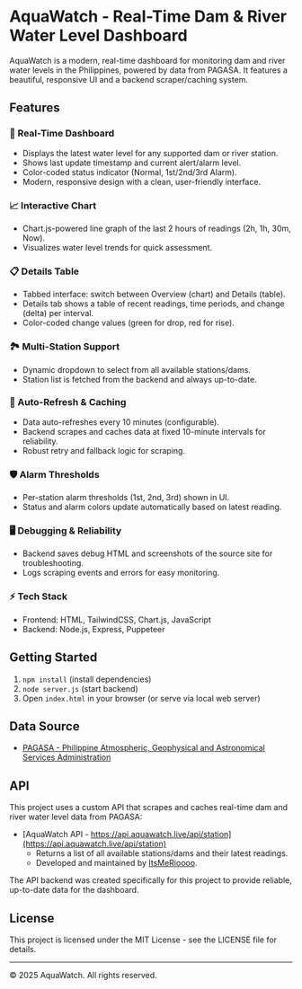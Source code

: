# AquaWatch - Real-Time Dam & River Water Level Dashboard

AquaWatch is a modern, real-time dashboard for monitoring dam and river water levels in the Philippines, powered by data from PAGASA. It features a beautiful, responsive UI and a backend scraper/caching system.

## Features

### 🌊 Real-Time Dashboard
- Displays the latest water level for any supported dam or river station.
- Shows last update timestamp and current alert/alarm level.
- Color-coded status indicator (Normal, 1st/2nd/3rd Alarm).
- Modern, responsive design with a clean, user-friendly interface.

### 📈 Interactive Chart
- Chart.js-powered line graph of the last 2 hours of readings (2h, 1h, 30m, Now).
- Visualizes water level trends for quick assessment.

### 📋 Details Table
- Tabbed interface: switch between Overview (chart) and Details (table).
- Details tab shows a table of recent readings, time periods, and change (delta) per interval.
- Color-coded change values (green for drop, red for rise).

### 🏞️ Multi-Station Support
- Dynamic dropdown to select from all available stations/dams.
- Station list is fetched from the backend and always up-to-date.

### 🔄 Auto-Refresh & Caching
- Data auto-refreshes every 10 minutes (configurable).
- Backend scrapes and caches data at fixed 10-minute intervals for reliability.
- Robust retry and fallback logic for scraping.

### 🛡️ Alarm Thresholds
- Per-station alarm thresholds (1st, 2nd, 3rd) shown in UI.
- Status and alarm colors update automatically based on latest reading.

### 🖥️ Debugging & Reliability
- Backend saves debug HTML and screenshots of the source site for troubleshooting.
- Logs scraping events and errors for easy monitoring.

### ⚡ Tech Stack
- Frontend: HTML, TailwindCSS, Chart.js, JavaScript
- Backend: Node.js, Express, Puppeteer

## Getting Started

1. `npm install` (install dependencies)
2. `node server.js` (start backend)
3. Open `index.html` in your browser (or serve via local web server)

## Data Source

- [PAGASA - Philippine Atmospheric, Geophysical and Astronomical Services Administration](https://pasig-marikina-tullahanffws.pagasa.dost.gov.ph/)

## API

This project uses a custom API that scrapes and caches real-time dam and river water level data from PAGASA:

- [AquaWatch API - https://api.aquawatch.live/api/station](https://api.aquawatch.live/api/station)
  - Returns a list of all available stations/dams and their latest readings.
  - Developed and maintained by [ItsMeRioooo](https://github.com/ItsMeRioooo).

The API backend was created specifically for this project to provide reliable, up-to-date data for the dashboard.

## License
This project is licensed under the MIT License - see the LICENSE file for details.

---

© 2025 AquaWatch. All rights reserved.
